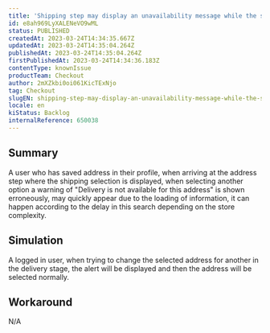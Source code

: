 ```yaml
---
title: 'Shipping step may display an unavailability message while the shipping options are being calculated'
id: e8ah969LyXALENeVO9wML
status: PUBLISHED
createdAt: 2023-03-24T14:34:35.667Z
updatedAt: 2023-03-24T14:35:04.264Z
publishedAt: 2023-03-24T14:35:04.264Z
firstPublishedAt: 2023-03-24T14:34:36.183Z
contentType: knownIssue
productTeam: Checkout
author: 2mXZkbi0oi061KicTExNjo
tag: Checkout
slugEN: shipping-step-may-display-an-unavailability-message-while-the-shipping-options-are-being-calculated
locale: en
kiStatus: Backlog
internalReference: 650038
---
```


## Summary


A user who has saved address in their profile, when arriving at the address step where the shipping selection is displayed, when selecting another option a warning of "Delivery is not available for this address" is shown erroneously, may quickly appear due to the loading of information, it can happen according to the delay in this search depending on the store complexity.


##

## Simulation


A logged in user, when trying to change the selected address for another in the delivery stage, the alert will be displayed and then the address will be selected normally.


##

## Workaround


N/A

